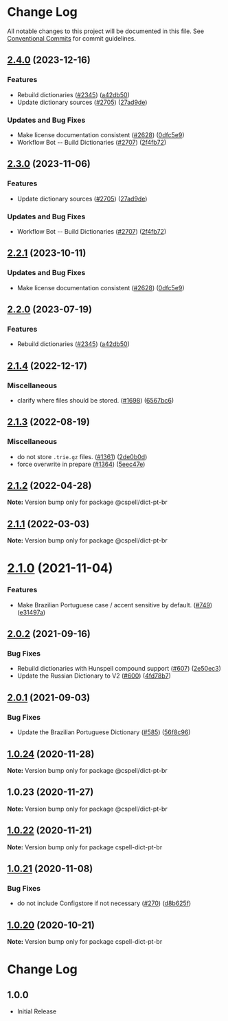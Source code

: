 # Change Log

All notable changes to this project will be documented in this file.
See [Conventional Commits](https://conventionalcommits.org) for commit guidelines.

## [2.4.0](https://github.com/Kurt-von-Laven/cspell-dicts/compare/@cspell/dict-pt-br-v2.3.0...@cspell/dict-pt-br@2.4.0) (2023-12-16)


### Features

* Rebuild dictionaries ([#2345](https://github.com/Kurt-von-Laven/cspell-dicts/issues/2345)) ([a42db50](https://github.com/Kurt-von-Laven/cspell-dicts/commit/a42db50300924afe6a44049f4d26a86c5a09457a))
* Update dictionary sources ([#2705](https://github.com/Kurt-von-Laven/cspell-dicts/issues/2705)) ([27ad9de](https://github.com/Kurt-von-Laven/cspell-dicts/commit/27ad9de120fc71bc1b9a2aacc4407c423aeee2fd))


### Updates and Bug Fixes

* Make license documentation consistent ([#2628](https://github.com/Kurt-von-Laven/cspell-dicts/issues/2628)) ([0dfc5e9](https://github.com/Kurt-von-Laven/cspell-dicts/commit/0dfc5e918d475a9694ce64bdc74c473d6097af62))
* Workflow Bot -- Build Dictionaries ([#2707](https://github.com/Kurt-von-Laven/cspell-dicts/issues/2707)) ([2f4fb72](https://github.com/Kurt-von-Laven/cspell-dicts/commit/2f4fb72ad0b370c78bdbc19f38ee6a452e767010))

## [2.3.0](https://github.com/streetsidesoftware/cspell-dicts/compare/@cspell/dict-pt-br@2.2.1...@cspell/dict-pt-br@2.3.0) (2023-11-06)


### Features

* Update dictionary sources ([#2705](https://github.com/streetsidesoftware/cspell-dicts/issues/2705)) ([27ad9de](https://github.com/streetsidesoftware/cspell-dicts/commit/27ad9de120fc71bc1b9a2aacc4407c423aeee2fd))


### Updates and Bug Fixes

* Workflow Bot -- Build Dictionaries ([#2707](https://github.com/streetsidesoftware/cspell-dicts/issues/2707)) ([2f4fb72](https://github.com/streetsidesoftware/cspell-dicts/commit/2f4fb72ad0b370c78bdbc19f38ee6a452e767010))

## [2.2.1](https://github.com/streetsidesoftware/cspell-dicts/compare/@cspell/dict-pt-br@2.2.0...@cspell/dict-pt-br@2.2.1) (2023-10-11)


### Updates and Bug Fixes

* Make license documentation consistent ([#2628](https://github.com/streetsidesoftware/cspell-dicts/issues/2628)) ([0dfc5e9](https://github.com/streetsidesoftware/cspell-dicts/commit/0dfc5e918d475a9694ce64bdc74c473d6097af62))

## [2.2.0](https://github.com/streetsidesoftware/cspell-dicts/compare/@cspell/dict-pt-br@2.1.4...@cspell/dict-pt-br@2.2.0) (2023-07-19)


### Features

* Rebuild dictionaries ([#2345](https://github.com/streetsidesoftware/cspell-dicts/issues/2345)) ([a42db50](https://github.com/streetsidesoftware/cspell-dicts/commit/a42db50300924afe6a44049f4d26a86c5a09457a))

## [2.1.4](https://github.com/streetsidesoftware/cspell-dicts/compare/@cspell/dict-pt-br@2.1.3...@cspell/dict-pt-br@2.1.4) (2022-12-17)


### Miscellaneous

* clarify where files should be stored. ([#1698](https://github.com/streetsidesoftware/cspell-dicts/issues/1698)) ([6567bc6](https://github.com/streetsidesoftware/cspell-dicts/commit/6567bc62130404cb32945bdcc3bf07316c839396))

## [2.1.3](https://github.com/streetsidesoftware/cspell-dicts/compare/@cspell/dict-pt-br@2.1.2...@cspell/dict-pt-br@2.1.3) (2022-08-19)


### Miscellaneous

* do not store `.trie.gz` files. ([#1361](https://github.com/streetsidesoftware/cspell-dicts/issues/1361)) ([2de0b0d](https://github.com/streetsidesoftware/cspell-dicts/commit/2de0b0df4b8addfd69e2e6899c05f8b502799b7c))
* force overwrite in prepare ([#1364](https://github.com/streetsidesoftware/cspell-dicts/issues/1364)) ([5eec47e](https://github.com/streetsidesoftware/cspell-dicts/commit/5eec47e223f1dd6370fcbc3c1b6b0361c92bbddf))

## [2.1.2](https://github.com/streetsidesoftware/cspell-dicts/compare/@cspell/dict-pt-br@2.1.1...@cspell/dict-pt-br@2.1.2) (2022-04-28)

**Note:** Version bump only for package @cspell/dict-pt-br





## [2.1.1](https://github.com/streetsidesoftware/cspell-dicts/compare/@cspell/dict-pt-br@2.1.0...@cspell/dict-pt-br@2.1.1) (2022-03-03)

**Note:** Version bump only for package @cspell/dict-pt-br





# [2.1.0](https://github.com/streetsidesoftware/cspell-dicts/compare/@cspell/dict-pt-br@2.0.2...@cspell/dict-pt-br@2.1.0) (2021-11-04)


### Features

* Make Brazilian Portuguese case / accent sensitive by default. ([#749](https://github.com/streetsidesoftware/cspell-dicts/issues/749)) ([e31497a](https://github.com/streetsidesoftware/cspell-dicts/commit/e31497a30a40cb01577bf95c8bb97b6e4d662ecb))





## [2.0.2](https://github.com/streetsidesoftware/cspell-dicts/compare/@cspell/dict-pt-br@2.0.1...@cspell/dict-pt-br@2.0.2) (2021-09-16)


### Bug Fixes

* Rebuild dictionaries with Hunspell compound support ([#607](https://github.com/streetsidesoftware/cspell-dicts/issues/607)) ([2e50ec3](https://github.com/streetsidesoftware/cspell-dicts/commit/2e50ec30dae89bef42c673265e9854b61598f786))
* Update the Russian Dictionary to V2 ([#600](https://github.com/streetsidesoftware/cspell-dicts/issues/600)) ([4fd78b7](https://github.com/streetsidesoftware/cspell-dicts/commit/4fd78b77b91f1f7f4aaad547574df55a789a070e))





## [2.0.1](https://github.com/streetsidesoftware/cspell-dicts/compare/@cspell/dict-pt-br@1.0.24...@cspell/dict-pt-br@2.0.1) (2021-09-03)


### Bug Fixes

* Update the Brazilian Portuguese Dictionary ([#585](https://github.com/streetsidesoftware/cspell-dicts/issues/585)) ([56f8c96](https://github.com/streetsidesoftware/cspell-dicts/commit/56f8c9663a7f2d93eff03d81f46c8ccbcf9ce41c))





## [1.0.24](https://github.com/streetsidesoftware/cspell-dicts/compare/@cspell/dict-pt-br@1.0.23...@cspell/dict-pt-br@1.0.24) (2020-11-28)

**Note:** Version bump only for package @cspell/dict-pt-br





## 1.0.23 (2020-11-27)

**Note:** Version bump only for package @cspell/dict-pt-br





## [1.0.22](https://github.com/streetsidesoftware/cspell-dicts/compare/cspell-dict-pt-br@1.0.21...cspell-dict-pt-br@1.0.22) (2020-11-21)

**Note:** Version bump only for package cspell-dict-pt-br

## [1.0.21](https://github.com/streetsidesoftware/cspell-dicts/compare/cspell-dict-pt-br@1.0.20...cspell-dict-pt-br@1.0.21) (2020-11-08)

### Bug Fixes

- do not include Configstore if not necessary ([#270](https://github.com/streetsidesoftware/cspell-dicts/issues/270)) ([d8b625f](https://github.com/streetsidesoftware/cspell-dicts/commit/d8b625f2f42d5cc6c4a9390216ac1e5037886e44))

## [1.0.20](https://github.com/streetsidesoftware/cspell-dicts/compare/cspell-dict-pt-br@1.0.19...cspell-dict-pt-br@1.0.20) (2020-10-21)

**Note:** Version bump only for package cspell-dict-pt-br

# Change Log

## 1.0.0

- Initial Release
